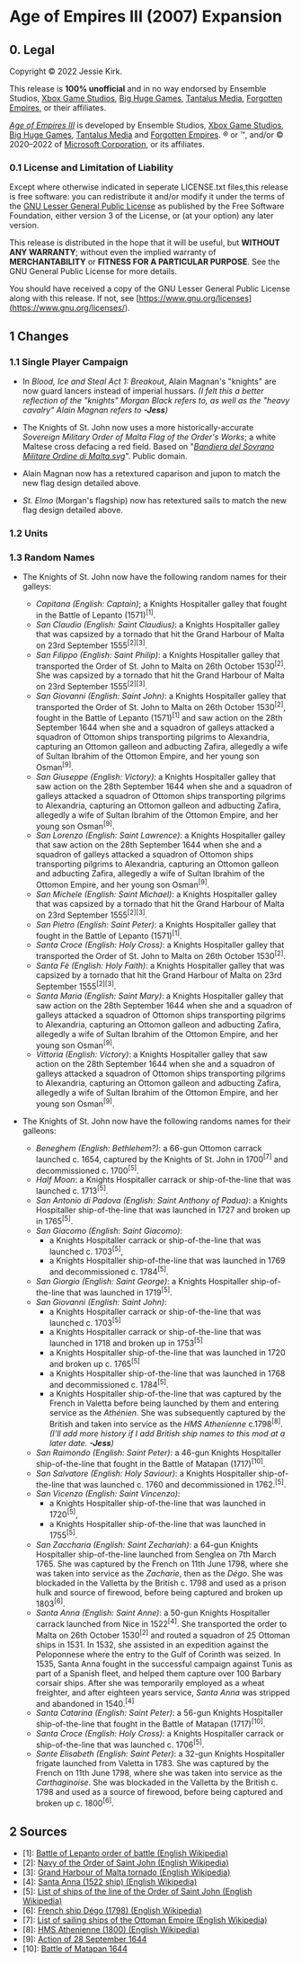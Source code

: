 # Age of Empires III (2007) Expansion

## 0. Legal
Copyright © 2022 Jessie Kirk.

This release is __100% unofficial__ and in no way endorsed by Ensemble Studios, [Xbox Game Studios](<https://www.xbox.com/en-US/xbox-game-studios>), [Big Huge Games](<https://bighugegames.com/>), [Tantalus Media](<https://www.tantalus.com.au/>), [Forgotten Empires](<https://www.forgottenempires.net/>), or their affiliates.

_[Age of Empires III](<https://www.ageofempires.com/games/aoeiii/>)_ is developed by Ensemble Studios, [Xbox Game Studios](<https://www.xbox.com/en-US/xbox-game-studios>), [Big Huge Games](<https://bighugegames.com/>), [Tantalus Media](<https://www.tantalus.com.au/>) and [Forgotten Empires](<https://www.forgottenempires.net/>). ® or ™, and/or © 2020–2022 of [Microsoft Corporation](<https://www.microsoft.com/en-us/>), or its affiliates.

### 0.1 License and Limitation of Liability

Except where otherwise indicated in seperate LICENSE.txt files,this release is free software: you can redistribute it and/or modify it under the terms of the [GNU Lesser General Public License](<https://www.gnu.org/licenses/lgpl-3.0>) as published by the Free Software Foundation, either version 3 of the License, or (at your option) any later version.

This release is distributed in the hope that it will be useful, but __WITHOUT ANY WARRANTY__; without even the implied warranty of __MERCHANTABILITY__ or __FITNESS FOR A PARTICULAR PURPOSE__. See the GNU General Public License for more details.

You should have received a copy of the GNU Lesser General Public License along with this release. If not, see [https://www.gnu.org/licenses](<https://www.gnu.org/licenses/>).

## 1 Changes

### 1.1 Single Player Campaign

* In _Blood, Ice and Steal Act 1: Breakout_, Alain Magnan's "knights" are now guard lancers instead of imperial hussars. _(I felt this a better reflection of the "knights" Morgan Black refers to, as well as the "heavy cavalry" Alain Magnan refers to __-Jess__)_

* The Knights of St. John now uses a more historically-accurate _Sovereign Military Order of Malta Flag of the Order's Works_; a white Maltese cross defacing a red field. Based on "[_Bandiera del Sovrano Militare Ordine di Malta.svg_](<https://commons.wikimedia.org/wiki/File:Bandiera_del_Sovrano_Militare_Ordine_di_Malta.svg>)". Public domain.

* Alain Magnan now has a retextured caparison and jupon to match the new flag design detailed above. 

* _St. Elmo_ (Morgan's flagship) now has retextured sails to match the new flag design detailed above.

### 1.2 Units

### 1.3 Random Names

* The Knights of St. John now have the following random names for their galleys:
    * _Capitana (English: Captain)_; a Knights Hospitaller galley that fought in the Battle of Lepanto (1571)<sup>[1]</sup>.
    * _San Claudio (English: Saint Claudius)_: a Knights Hospitaller galley that was capsized by a tornado that hit the Grand Harbour of Malta on 23rd September 1555<sup>[2][3]</sup>.
    * _San Filippo (English: Saint Philip)_: a Knights Hospitaller galley that transported the Order of St. John to Malta on 26th October 1530<sup>[2]</sup>. She was capsized by a tornado that hit the Grand Harbour of Malta on 23rd September 1555<sup>[2][3]</sup>.
    * _San Giovanni (English: Saint John)_: a Knights Hospitaller galley that transported the Order of St. John to Malta on 26th October 1530<sup>[2]</sup>, fought in the Battle of Lepanto (1571)<sup>[1]</sup> and saw action on the 28th September 1644 when she and a squadron of galleys attacked a squadron of Ottomon ships transporting pilgrims to Alexandria, capturing an Ottomon galleon and adbucting Zafira, allegedly a wife of Sultan Ibrahim of the Ottomon Empire, and her young son Osman<sup>[9]</sup>.
    * _San Giuseppe (English: Victory)_: a Knights Hospitaller galley that saw action on the 28th September 1644 when she and a squadron of galleys attacked a squadron of Ottomon ships transporting pilgrims to Alexandria, capturing an Ottomon galleon and adbucting Zafira, allegedly a wife of Sultan Ibrahim of the Ottomon Empire, and her young son Osman<sup>[9]</sup>.
    * _San Lorenzo (English: Saint Lawrence)_: a Knights Hospitaller galley that saw action on the 28th September 1644 when she and a squadron of galleys attacked a squadron of Ottomon ships transporting pilgrims to Alexandria, capturing an Ottomon galleon and adbucting Zafira, allegedly a wife of Sultan Ibrahim of the Ottomon Empire, and her young son Osman<sup>[9]</sup>.
    * _San Michele (English: Saint Michael)_: a Knights Hospitaller galley that was capsized by a tornado that hit the Grand Harbour of Malta on 23rd September 1555<sup>[2][3]</sup>.
    * _San Pietro (English: Saint Peter)_: a Knights Hospitaller galley that fought in the Battle of Lepanto (1571)<sup>[1]</sup>. 
    * _Santa Croce (English: Holy Cross)_: a Knights Hospitaller galley that transported the Order of St. John to Malta on 26th October 1530<sup>[2]</sup>. 
    * _Santa Fè (English: Holy Faith)_: a Knights Hospitaller galley that was capsized by a tornado that hit the Grand Harbour of Malta on 23rd September 1555<sup>[2][3]</sup>.
    * _Santa Maria (English: Saint Mary)_: a Knights Hospitaller galley that saw action on the 28th September 1644 when she and a squadron of galleys attacked a squadron of Ottomon ships transporting pilgrims to Alexandria, capturing an Ottomon galleon and adbucting Zafira, allegedly a wife of Sultan Ibrahim of the Ottomon Empire, and her young son Osman<sup>[9]</sup>.
    * _Vittoria (English: Victory)_: a Knights Hospitaller galley that saw action on the 28th September 1644 when she and a squadron of galleys attacked a squadron of Ottomon ships transporting pilgrims to Alexandria, capturing an Ottomon galleon and adbucting Zafira, allegedly a wife of Sultan Ibrahim of the Ottomon Empire, and her young son Osman<sup>[9]</sup>.

* The Knights of St. John now have the following randoms names for their galleons:
    * _Beneghem (English: Bethlehem?)_: a 66-gun Ottomon carrack launched c. 1654, captured by the Knights of St. John in 1700<sup>[7]</sup> and decommissioned c. 1700<sup>[5]</sup>.
    * _Half Moon_: a Knights Hospitaller carrack or ship-of-the-line that was launched c. 1713<sup>[5]</sup>.
    * _San Antonio di Padova (English: Saint Anthony of Padua)_: a Knights Hospitaller ship-of-the-line that was launched in 1727 and broken up in 1765<sup>[5]</sup>.
    * _San Giacomo (English: Saint Giacomo)_:
        * a Knights Hospitaller carrack or ship-of-the-line that was launched c. 1703<sup>[5]</sup>,
        * a Knights Hospitaller ship-of-the-line that was launched in 1769 and decommissioned c. 1784<sup>[5]</sup>.
    * _San Giorgio (English: Saint George)_: a Knights Hospitaller ship-of-the-line that was launched in 1719<sup>[5]</sup>.
    * _San Giovanni (English: Saint John)_:
        * a Knights Hospitaller carrack or ship-of-the-line that was launched c. 1703<sup>[5]</sup>
        * a Knights Hospitaller carrack or ship-of-the-line that was launched in 1718 and broken up in 1753<sup>[5]</sup>
        * a Knights Hospitaller ship-of-the-line that was launched in 1720 and broken up c. 1765<sup>[5]</sup>
        * a Knights Hospitaller ship-of-the-line that was launched in 1768 and decommissioned c. 1784<sup>[5]</sup>.
        * a Knights Hospitaller ship-of-the-line that was captured by the French in Valetta before being launched by them and entering service as the _Athénien_. She was subsequently captured by the British and taken into service as the _HMS Athenienne_ c.1798<sup>[8]</sup>. _(I'll add more history if I add British ship names to this mod at a later date. __-Jess__)_
    * _San Raimondo (English: Saint Peter)_: a 46-gun Knights Hospitaller ship-of-the-line that fought in the Battle of Matapan (1717)<sup>[10]</sup>.
    * _San Salvatore (English: Holy Saviour)_: a Knights Hospitaller ship-of-the-line that was launched c. 1760 and decommissioned in 1762.<sup>[5]</sup>.
    * _San Vicenzo (English: Saint Vincenzo)_:
        * a Knights Hospitaller ship-of-the-line that was launched in 1720<sup>[5]</sup>,
        * a Knights Hospitaller ship-of-the-line that was launched in 1755<sup>[5]</sup>.
    * _San Zaccharia (English: Saint Zechariah)_: a 64-gun Knights Hospitaller ship-of-the-line launched from Senglea on 7th March 1765. She was captured by the French on 11th June 1798, where she was taken into service as the _Zacharie_, then as the _Dégo_. She was blockaded in the Valletta by the British c. 1798 and used as a prison hulk and source of firewood, before being captured and broken up 1803<sup>[6]</sup>.
    * _Santa Anna (English: Saint Anne)_: a 50-gun Knights Hospitaller carrack launched from Nice in 1522<sup>[4]</sup>. She transported the order to Malta on 26th October 1530<sup>[2]</sup> and routed a squadron of 25 Ottoman ships in 1531. In 1532, she assisted in an expedition against the Peloponnese where the entry to the Gulf of Corinth was seized. In 1535, Santa Anna fought in the successful campaign against Tunis as part of a Spanish fleet, and helped them capture over 100 Barbary corsair ships. After she was temporarily employed as a wheat freighter, and after eighteen years service, _Santa Anna_ was stripped and abandoned in 1540.<sup>[4]</sup>
    * _Santa Catarina (English: Saint Peter)_: a 56-gun Knights Hospitaller ship-of-the-line that fought in the Battle of Matapan (1717)<sup>[10]</sup>.
    * _Santa Croce (English: Holy Cross)_: a Knights Hospitaller carrack or ship-of-the-line that was launched c. 1706<sup>[5]</sup>.
    * _Sante Elisabeth (English: Saint Peter)_: a 32-gun Knights Hospitaller frigate launched from Valetta in 1783. She was captured by the French on 11th June 1798, where she was taken into service as the _Carthaginoise_. She was blockaded in the Valletta by the British c. 1798 and used as a source of firewood, before being captured and broken up c. 1800<sup>[6]</sup>.

## 2 Sources
* [1]: [Battle of Lepanto order of battle (English Wikipedia)](<https://en.wikipedia.org/wiki/Battle_of_Lepanto_order_of_battle>)
* [2]: [Navy of the Order of Saint John (English Wikipedia)](<https://en.wikipedia.org/wiki/Navy_of_the_Order_of_Saint_John>)
* [3]: [Grand Harbour of Malta tornado (English Wikipedia)](<https://en.wikipedia.org/wiki/Grand_Harbour_of_Malta_tornado>)
* [4]: [Santa Anna (1522 ship) (English Wikipedia)](<https://en.wikipedia.org/wiki/Santa_Anna_(1522_ship)>)
* [5]: [List of ships of the line of the Order of Saint John (English Wikipedia)](<https://en.wikipedia.org/wiki/List_of_ships_of_the_line_of_the_Order_of_Saint_John>)
* [6]: [French ship Dégo (1798) (English Wikipedia)](<https://en.wikipedia.org/wiki/French_ship_D%C3%A9go_(1798)>)
* [7]: [List of sailing ships of the Ottoman Empire (English Wikipedia)](<https://en.wikipedia.org/wiki/List_of_sailing_ships_of_the_Ottoman_Empire>)
* [8]: [HMS Athenienne (1800) (English Wikipedia)](<https://en.wikipedia.org/wiki/HMS_Athenienne_(1800)>)
* [9]: [Action of 28 September 1644](<https://en.wikipedia.org/wiki/Action_of_28_September_1644>)
* [10]: [Battle of Matapan 1644](<https://en.wikipedia.org/wiki/Battle_of_Matapan>)
